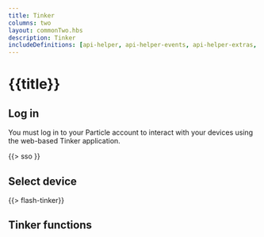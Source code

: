 ```yaml
---
title: Tinker
columns: two
layout: commonTwo.hbs
description: Tinker
includeDefinitions: [api-helper, api-helper-events, api-helper-extras, api-helper-primitives, zip]
---
```


# {{title}}

## Log in

You must log in to your Particle account to interact with your devices using the web-based Tinker application.

{{> sso }}

## Select device

{{> flash-tinker}}

## Tinker functions


